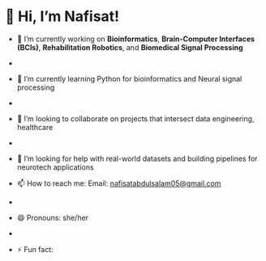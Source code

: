 # 👋 Hi, I’m Nafisat!

- 🔭 I’m currently working on **Bioinformatics**, **Brain-Computer Interfaces (BCIs)**, **Rehabilitation Robotics**, and **Biomedical Signal Processing**
- 
- 🌱 I’m currently learning Python for bioinformatics and Neural signal processing
- 
- 👯 I’m looking to collaborate on projects that intersect data engineering, healthcare
- 
- 🤔 I’m looking for help with real-world datasets and building pipelines for neurotech applications
  
- 📫 How to reach me: Email: nafisatabdulsalam05@gmail.com
- 
- 😄 Pronouns: she/her
- 
- ⚡ Fun fact: 
